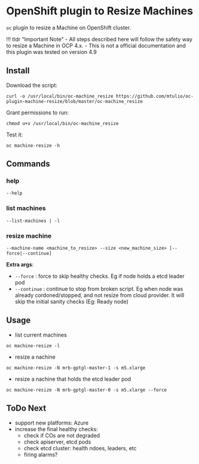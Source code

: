 # OpenShift plugin to Resize Machines

`oc` plugin to resize a Machine on OpenShift cluster.

!!! tldr "Important Note"
    - All steps described here will follow the safety way to resize a Machine in OCP 4.x.
    - This is not a official documentation and this plugin was tested on version 4.9

## Install

Download the script:

``` shell
curl -o /usr/local/bin/oc-machine_resize https://github.com/mtulio/oc-plugin-machine-resize/blob/master/oc-machine_resize
```

Grant permissions to run:
``` shell
chmod u+x /usr/local/bin/oc-machine_resize
```

Test it:

``` shell
oc machine-resize -h
```

## Commands

### help

`--help`

### list machines

`--list-machines | -l`

### resize machine

`--machine-name <machine_to_resize> --size <new_machine_size> [--force|--continue]`

**Extra args**:

 - `--force` : force to skip healthy checks. Eg if node holds a etcd leader pod
 - `--continue` : continue to stop from broken script. Eg when node was already cordoned/stopped, and not resize from cloud provider. It will skip the initial sanity checks (Eg: Ready node)

## Usage

<script id="asciicast-440747" src="https://asciinema.org/a/440747.js" async></script>

- list current machines

``` shell
oc machine-resize -l
```

- resize  a nachine

``` shell
oc machine-resize -N mrb-gptgl-master-1 -s m5.xlarge
```

- resize a nachine that holds the etcd leader pod

``` shell
oc machine-resize -N mrb-gptgl-master-0 -s m5.xlarge --force
```

## ToDo Next

- support new platforms: Azure
- increase the final healthy checks:
    - check if COs are not degraded
    - check apiserver, etcd pods
    - check etcd cluster: health ndoes, leaders, etc
    - firing alarms?
